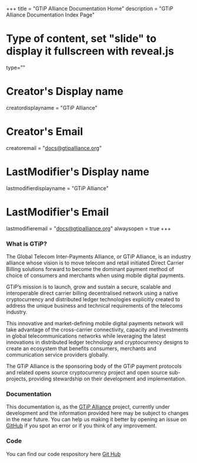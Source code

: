 +++
title = "GTiP Alliance Documentation Home"
description = "GTiP Alliance Documentation Index Page"
# Type of content, set "slide" to display it fullscreen with reveal.js
type=""
# Creator's Display name
creatordisplayname = "GTiP Alliance"
# Creator's Email
creatoremail = "docs@gtipalliance.org"
# LastModifier's Display name
lastmodifierdisplayname = "GTiP Alliance"
# LastModifier's Email
lastmodifieremail = "docs@gtipalliance.org"
alwaysopen = true
+++

<section>


<h3 id="what-is-qredo">What is GTiP?</h3>
<p>The Global Telecom Inter-Payments Alliance, or GTiP Alliance, is an industry alliance whose vision is to move telecom and retail initiated Direct Carrier Billing solutions forward to become the dominant payment method of choice of consumers and merchants when using mobile digital payments.</p>
<p>GTiP’s mission is to launch, grow and sustain a secure, scalable and interoperable direct carrier billing decentralised network using a native cryptocurrency and distributed ledger technologies explicitly created to address the unique business and technical requirements of the telecoms industry.</p>
<p>This innovative and market-defining mobile digital payments network will take advantage of the cross-carrier connectivity, capacity and investments in global telecommunications networks while leveraging the latest innovations in distributed ledger technology and cryptocurrency designs to create an ecosystem that benefits consumers, merchants and communication service providers globally.</p>
<p>The GTiP Alliance is the sponsoring body of the GTiP payment protocols and related opens source cryptocurrency project and open source sub-projects, providing stewardship on their development and implementation.</p>

<h3 id="documentation">Documentation</h3>
<p>This documentation is, as the <a href="https://gtipalliance.org/">GTiP Alliance</a> project, currently under development and the
information provided here may be subject to changes in the near future. You can help us making it better by opening an
issue on <a href="https://github.com/GTiP-Alliance/GTiP-Documentation/issues">GitHub</a> if you spot an error or if you think of any
improvement.</p>

<h3 id="repo-link">Code</h3>
<p>You can find our code respository here <a href = "https://github.com/GTiP-Alliance">Git Hub</a></p>
</section>
